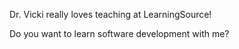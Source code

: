 Dr. Vicki really loves teaching at LearningSource!

Do you want to learn software development with me?